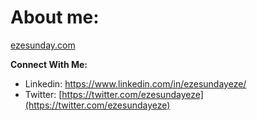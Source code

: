 
# **About me:**

[ezesunday.com](ezesunday.com)

**Connect With Me:**

- Linkedin: https://www.linkedin.com/in/ezesundayeze/
- Twitter: [https://twitter.com/ezesundayeze](https://twitter.com/ezesundayeze)


